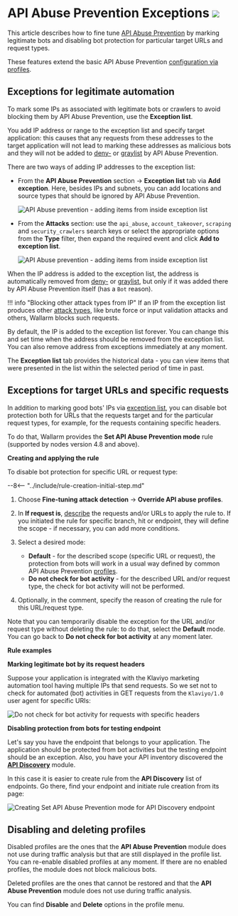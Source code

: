 [api-discovery-enable-link]:        ../api-discovery/setup.md#enable

# API Abuse Prevention Exceptions <a href="../../about-wallarm/subscription-plans/#core-subscription-plans"><img src="../../images/api-security-tag.svg" style="border: none;"></a>

This article describes how to fine tune [API Abuse Prevention](../api-abuse-prevention/overview.md) by marking legitimate bots and disabling bot protection for particular target URLs and request types.

These features extend the basic API Abuse Prevention [configuration via profiles](setup.md#creating-profiles).

## Exceptions for legitimate automation

To mark some IPs as associated with legitimate bots or crawlers to avoid blocking them by API Abuse Prevention, use the **Exception list**.

You add IP address or range to the exception list and specify target application: this causes that any requests from these addresses to the target application will not lead to marking these addresses as malicious bots and they will not be added to [deny-](../user-guides/ip-lists/overview.md) or [graylist](../user-guides/ip-lists/overview.md) by API Abuse Prevention.

There are two ways of adding IP addresses to the exception list:

* From the **API Abuse Prevention** section → **Exception list** tab via **Add exception**. Here, besides IPs and subnets, you can add locations and source types that should be ignored by API Abuse Prevention.

    ![API Abuse prevention - adding items from inside exception list](../images/about-wallarm-waf/abi-abuse-prevention/exception-list-add-from-inside.png)

* From the **Attacks** section: use the `api_abuse`, `account_takeover`, `scraping` and `security_crawlers` search keys or select the appropriate options from the **Type** filter, then expand the required event and click **Add to exception list**.

    ![API Abuse prevention - adding items from inside exception list](../images/about-wallarm-waf/abi-abuse-prevention/exception-list-add-from-event.png)

When the IP address is added to the exception list, the address is automatically removed from [deny-](../user-guides/ip-lists/overview.md) or [graylist](../user-guides/ip-lists/overview.md), but only if it was added there by API Abuse Prevention itself (has a `Bot` reason).

!!! info "Blocking other attack types from IP"
    If an IP from the exception list produces other [attack types](../attacks-vulns-list.md), like brute force or input validation attacks and others, Wallarm blocks such requests.

By default, the IP is added to the exception list forever. You can change this and set time when the address should be removed from the exception list. You can also remove address from exceptions immediately at any moment.

The **Exception list** tab provides the historical data - you can view items that were presented in the list within the selected period of time in past.

## Exceptions for target URLs and specific requests

In addition to marking good bots' IPs via [exception list](#exceptions-for-legitimate-automation), you can disable bot protection both for URLs that the requests target and for the particular request types, for example, for the requests containing specific headers.

To do that, Wallarm provides the **Set API Abuse Prevention mode** rule (supported by nodes version 4.8 and above).

**Creating and applying the rule**

To disable bot protection for specific URL or request type:

--8<-- "../include/rule-creation-initial-step.md"

1. Choose **Fine-tuning attack detection** → **Override API abuse profiles**. 
1. In **If request is**, [describe](../user-guides/rules/rules.md#uri-constructor) the requests and/or URLs to apply the rule to. If you initiated the rule for specific branch, hit or endpoint, they will define the scope - if necessary, you can add more conditions.
1. Select a desired mode:

    * **Default** - for the described scope (specific URL or request), the protection from bots will work in a usual way defined by common API Abuse Prevention [profiles](setup.md#creating-profiles).
    * **Do not check for bot activity** - for the described URL and/or request type, the check for bot activity will not be performed.

1. Optionally, in the comment, specify the reason of creating the rule for this URL/request type.

Note that you can temporarily disable the exception for the URL and/or request type without deleting the rule: to do that, select the **Default** mode. You can go back to **Do not check for bot activity** at any moment later.

**Rule examples**

**Marking legitimate bot by its request headers**

Suppose your application is integrated with the Klaviyo marketing automation tool having multiple IPs that send requests. So we set not to check for automated (bot) activities in GET requests from the `Klaviyo/1.0` user agent for specific URIs:

![Do not check for bot activity for requests with specific headers](../images/user-guides/rules/api-abuse-url-request.png)

**Disabling protection from bots for testing endpoint**

Let's say you have the endpoint that belongs to your application. The application should be protected from bot activities but the testing endpoint should be an exception. Also, you have your API inventory discovered the [**API Discovery**](../api-discovery/overview.md) module. 

In this case it is easier to create rule from the **API Discovery** list of endpoints. Go there, find your endpoint and initiate rule creation from its page:

![Creating Set API Abuse Prevention mode for API Discovery endpoint](../images/user-guides/rules/api-abuse-url.png)

## Disabling and deleting profiles

Disabled profiles are the ones that the **API Abuse Prevention** module does not use during traffic analysis but that are still displayed in the profile list. You can re-enable disabled profiles at any moment. If there are no enabled profiles, the module does not block malicious bots.

Deleted profiles are the ones that cannot be restored and that the **API Abuse Prevention** module does not use during traffic analysis.

You can find **Disable** and **Delete** options in the profile menu.
